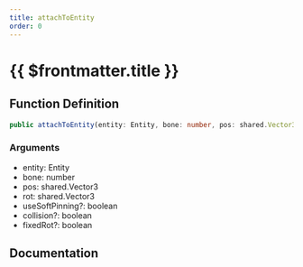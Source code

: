 ```yaml
---
title: attachToEntity
order: 0
---
```


# {{ $frontmatter.title }}

## Function Definition

```ts
public attachToEntity(entity: Entity, bone: number, pos: shared.Vector3, rot: shared.Vector3, useSoftPinning?: boolean, collision?: boolean, fixedRot?: boolean): void;
```

### Arguments

* entity: Entity
* bone: number
* pos: shared.Vector3
* rot: shared.Vector3
* useSoftPinning?: boolean
* collision?: boolean
* fixedRot?: boolean

## Documentation

<!--@include: ./parts/attachToEntity.md-->
